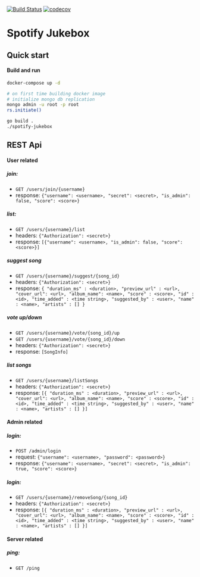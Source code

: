[![Build Status](https://github.com/antonbaumann/spotify-jukebox/workflows/build/badge.svg)](https://github.com/antonbaumann/spotify-jukebox/actions?workflow=build)
[![codecov](https://codecov.io/gh/antonbaumann/spotify-jukebox/branch/master/graph/badge.svg?token=juTAuitYfJ)](https://codecov.io/gh/antonbaumann/spotify-jukebox)
# Spotify Jukebox

## Quick start
#### Build and run
```sh
docker-compose up -d

# on first time building docker image
# initialize mongo db replication
mongo admin -u root -p root
rs.initiate()

go build .
./spotify-jukebox
```

## REST Api
#### User related
##### join: 
- `GET /users/join/{username}`
- response: `{"username": <username>, "secret": <secret>, "is_admin": false, "score": <score>}`
##### list:
- `GET /users/{username}/list`
- headers: `{"Authorization": <secret>}`
- response: `[{"username": <username>, "is_admin": false, "score": <score>}]`
##### suggest song
- `GET /users/{username}/suggest/{song_id}`
- headers: `{"Authorization": <secret>}`
- response: `{
                 "duration_ms" : <duration>,
                 "preview_url" : <url>,
                 "cover_url": <url>,
                 "album_name": <name>,
                 "score" : <score>,
                 "id" : <id>,
                 "time_added" : <time string>,
                 "suggested_by" : <user>,
                 "name" : <name>,
                 "artists" : []
               }`
##### vote up/down
- `GET /users/{username}/vote/{song_id}/up`
- `GET /users/{username}/vote/{song_id}/down`
- headers: `{"Authorization": <secret>}`
- response: `[SongInfo]`
##### list songs
- `GET /users/{username}/listSongs`
- headers: `{"Authorization": <secret>}`
- response: `[{
                 "duration_ms" : <duration>,
                 "preview_url" : <url>,
                 "cover_url": <url>,
                 "album_name": <name>,
                 "score" : <score>,
                 "id" : <id>,
                 "time_added" : <time string>,
                 "suggested_by" : <user>,
                 "name" : <name>,
                 "artists" : []
               }]`
#### Admin related
##### login: 
- `POST /admin/login` 
- request: `{"username": <username>, "password": <password>}`
- response: `{"username": <username>, "secret": <secret>, "is_admin": true, "score": <score>}`
##### login: 
- `GET /users/{username}/removeSong/{song_id}`
- headers: `{"Authorization": <secret>}`
- response: `[{
                   "duration_ms" : <duration>,
                   "preview_url" : <url>,
                   "cover_url": <url>,
                   "album_name": <name>,
                   "score" : <score>,
                   "id" : <id>,
                   "time_added" : <time string>,
                   "suggested_by" : <user>,
                   "name" : <name>,
                   "artists" : []
                 }]`
#### Server related
##### ping:
- `GET /ping`
